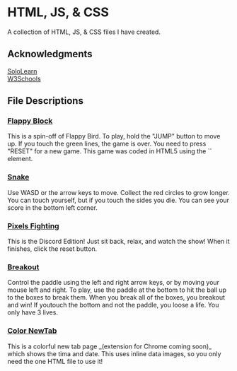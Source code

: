 # HTML, JS, & CSS
A collection of HTML, JS, & CSS files I have created.

## Acknowledgments
[SoloLearn](https://www.sololearn.com/)
<br>
[W3Schools](https://www.w3schools.com/)


## File Descriptions
<h3><a href="https://ccreativecnd.github.io/html/flappy-block.html">Flappy Block</a></h3>
This is a spin-off of Flappy Bird. To play, hold the "JUMP" button to move up. If you touch the green lines, the game is over. You need to press "RESET" for a new game. This game was coded in HTML5 using the `<canvas>` element.
<h3><a href="https://ccreativecnd.github.io/html/snake.html">Snake</a></h3>
Use WASD or the arrow keys to move. Collect the red circles to grow longer. You can touch yourself, but if you touch the sides you die. You can see your score in the bottom left corner.
<h3><a href="https://ccreativecnd.github.io/html/pixels-fighting.html">Pixels Fighting</a></h3>
This is the Discord Edition! Just sit back, relax, and watch the show! When it finishes, click the reset button.
<h3><a href="https://ccreativecnd.github.io/html/breakout.html">Breakout</a></h3>
Control the paddle using the left and right arrow keys, or by moving your mouse left and right. To play, use the paddle at the bottom to hit the ball up to the boxes to break them. When you break all of the boxes, you breakout and win! If youtouch the bottom and not the paddle, you loose a life. You only have 3 lives.
<h3><a href="https://ccreativecnd.github.io/html/color-new-tab.html">Color NewTab</a></h3>
This is a colorful new tab page _(extension for Chrome coming soon)_ which shows the tima and date. This uses inline data images, so you only need the one HTML file to use it!
